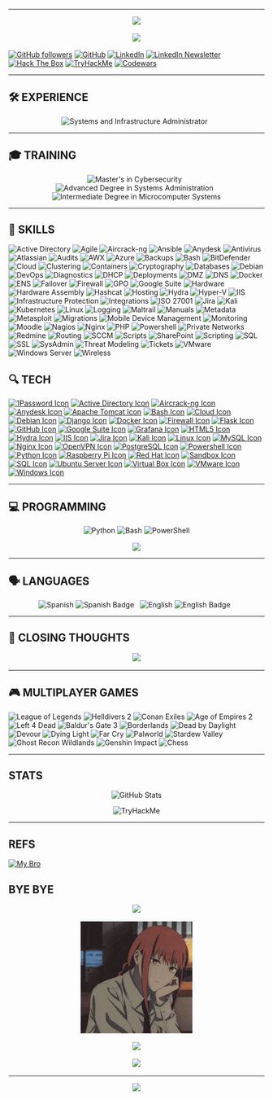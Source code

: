 <hr style="border-color:blue;">

<p align="center">
  <a href="https://www.linkedin.com/in/iceyami/">
  <img src="https://readme-typing-svg.demolab.com?font=Fira+Code&size=40&pause=1000&color=3358FF&center=true&random=true&width=700&height=79&lines=『+MARIA+GUTIERREZ+』" />
</a></p>

<p align="center">
  <a href="https://www.linkedin.com/in/iceyami/">
  <img src="https://readme-typing-svg.demolab.com?font=Press+Start+2P&size=20&pause=1000&color=33A1F3&center=true&random=true&width=500&height=40&lines=≼+iceYami_≽" />
</a></p>

[![GitHub followers](https://img.shields.io/github/followers/iceyami?style=social)](https://github.com/iceyami) [![GitHub](https://img.shields.io/badge/GitHub-181717?style=flat&logo=github&logoColor=white)](https://github.com/iceyami) [![LinkedIn](https://img.shields.io/badge/LinkedIn-0077B5?style=flat&logo=linkedin&logoColor=white)](https://www.linkedin.com/in/iceyami) [![LinkedIn Newsletter](https://img.shields.io/badge/LinkedIn_Newsletter-0077B5?style=flat&logo=linkedin&logoColor=white)](https://www.linkedin.com/newsletters/7156421542409646080/) [![Hack The Box](https://img.shields.io/badge/Hack%20The%20Box-0F0?style=flat&logo=hack-the-box&logoColor=black)](https://app.hackthebox.com/profile/iceYami) [![TryHackMe](https://img.shields.io/badge/TryHackMe-FF4F00?style=flat&logo=tryhackme&logoColor=white)](https://tryhackme.com/p/iceYami) [![Codewars](https://img.shields.io/badge/Codewars-BA0C2F?style=flat&logo=codewars&logoColor=white)](https://www.codewars.com/users/iceYami)

<hr style="border-color:blue;">

## 🛠️ EXPERIENCE

<p align="center">
  <img src="https://img.shields.io/badge/SYSADMIN-Systems_and_Infrastructure_Administrator-1E90FF?style=flat&logo=tools&logoColor=white" alt="Systems and Infrastructure Administrator" /> &nbsp;
</p>

<hr style="border-color:blue;">

## 🎓 TRAINING

<p align="center">
  <img src="https://img.shields.io/badge/Master-Cybersecurity-1E90FF?style=flat&logo=education&logoColor=white" alt="Master's in Cybersecurity" /> &nbsp;
  <img src="https://img.shields.io/badge/Advanced_Degree-Systems_Administration-1E90FF?style=flat&logo=education&logoColor=white" alt="Advanced Degree in Systems Administration" /> &nbsp;
  <img src="https://img.shields.io/badge/Intermediate_Degree-Microcomputer_Systems-1E90FF?style=flat&logo=education&logoColor=white" alt="Intermediate Degree in Microcomputer Systems" />
</p>

<hr style="border-color:blue;">

## 🔧 SKILLS

<img src="https://img.shields.io/badge/Active_Directory-0078D4?style=flat&logo=microsoft&logoColor=white" alt="Active Directory" /> <img src="https://img.shields.io/badge/Agile-FFCC00?style=flat&logo=agile&logoColor=white" alt="Agile" /> <img src="https://img.shields.io/badge/Aircrack-ng-FFAA00?style=flat&logo=aircrack-ng&logoColor=white" alt="Aircrack-ng" /> <img src="https://img.shields.io/badge/Ansible-EE0000?style=flat&logo=ansible&logoColor=white" alt="Ansible" /> <img src="https://img.shields.io/badge/Anydesk-00B1E1?style=flat&logo=anydesk&logoColor=white" alt="Anydesk" /> <img src="https://img.shields.io/badge/Antivirus-FF3333?style=flat&logo=antivirus&logoColor=white" alt="Antivirus" /> <img src="https://img.shields.io/badge/Atlassian-0052CC?style=flat&logo=atlassian&logoColor=white" alt="Atlassian" /> <img src="https://img.shields.io/badge/Audits-4C4C4C?style=flat&logo=audit&logoColor=white" alt="Audits" /> <img src="https://img.shields.io/badge/AWX-00BFFF?style=flat&logo=awx&logoColor=white" alt="AWX" /> <img src="https://img.shields.io/badge/Azure-0078D4?style=flat&logo=microsoftazure&logoColor=white" alt="Azure" /> <img src="https://img.shields.io/badge/Backups-FF8800?style=flat&logo=backup&logoColor=white" alt="Backups" /> <img src="https://img.shields.io/badge/Bash-4EAA25?style=flat&logo=gnu-bash&logoColor=white" alt="Bash" /> <img src="https://img.shields.io/badge/BitDefender-E30E3E?style=flat&logo=bitdefender&logoColor=white" alt="BitDefender" /> <img src="https://img.shields.io/badge/Cloud-00ADEF?style=flat&logo=cloud&logoColor=white" alt="Cloud" /> <img src="https://img.shields.io/badge/Clustering-0091EA?style=flat&logo=cluster&logoColor=white" alt="Clustering" /> <img src="https://img.shields.io/badge/Containers-FFBB33?style=flat&logo=docker&logoColor=white" alt="Containers" /> <img src="https://img.shields.io/badge/Cryptography-4B0082?style=flat&logo=cryptography&logoColor=white" alt="Cryptography" /> <img src="https://img.shields.io/badge/Databases-003DBA?style=flat&logo=database&logoColor=white" alt="Databases" /> <img src="https://img.shields.io/badge/Debian-A52A2A?style=flat&logo=debian&logoColor=white" alt="Debian" /> <img src="https://img.shields.io/badge/DevOps-00A8E1?style=flat&logo=devops&logoColor=white" alt="DevOps" /> <img src="https://img.shields.io/badge/Diagnostics-FF3366?style=flat&logo=diagnostics&logoColor=white" alt="Diagnostics" /> <img src="https://img.shields.io/badge/DHCP-FF6347?style=flat&logo=dhcp&logoColor=white" alt="DHCP" /> <img src="https://img.shields.io/badge/Deployments-008080?style=flat&logo=deploy&logoColor=white" alt="Deployments" /> <img src="https://img.shields.io/badge/DMZ-696969?style=flat&logo=dmz&logoColor=white" alt="DMZ" /> <img src="https://img.shields.io/badge/DNS-4B0082?style=flat&logo=dns&logoColor=white" alt="DNS" /> <img src="https://img.shields.io/badge/Docker-2496ED?style=flat&logo=docker&logoColor=white" alt="Docker" /> <img src="https://img.shields.io/badge/ENS-6A5ACD?style=flat&logo=ens&logoColor=white" alt="ENS" /> <img src="https://img.shields.io/badge/Failover-FF4500?style=flat&logo=failover&logoColor=white" alt="Failover" /> <img src="https://img.shields.io/badge/Firewall-FF3C00?style=flat&logo=firewall&logoColor=white" alt="Firewall" /> <img src="https://img.shields.io/badge/GPO-2E2E2E?style=flat&logo=gpo&logoColor=white" alt="GPO" /> <img src="https://img.shields.io/badge/Google_Suite-4285F4?style=flat&logo=google&logoColor=white" alt="Google Suite" /> <img src="https://img.shields.io/badge/Hardware-9B59B6?style=flat&logo=hardware&logoColor=white" alt="Hardware" /> <img src="https://img.shields.io/badge/Hardware_Assembly-2E8B57?style=flat&logo=hardware&logoColor=white" alt="Hardware Assembly" /> <img src="https://img.shields.io/badge/Hashcat-FF5722?style=flat&logo=hashcat&logoColor=white" alt="Hashcat" /> <img src="https://img.shields.io/badge/Hosting-008000?style=flat&logo=hosting&logoColor=white" alt="Hosting" /> <img src="https://img.shields.io/badge/Hydra-008080?style=flat&logo=hydra&logoColor=white" alt="Hydra" /> <img src="https://img.shields.io/badge/Hyper-V-FF4500?style=flat&logo=microsoft&logoColor=white" alt="Hyper-V" /> <img src="https://img.shields.io/badge/IIS-FF0044?style=flat&logo=microsoft&logoColor=white" alt="IIS" /> <img src="https://img.shields.io/badge/Infrastructure_Protection-0066CC?style=flat&logo=protection&logoColor=white" alt="Infrastructure Protection" /> <img src="https://img.shields.io/badge/Integrations-3C3C3C?style=flat&logo=integrations&logoColor=white" alt="Integrations" /> <img src="https://img.shields.io/badge/ISO_27001-FFCC00?style=flat&logo=iso&logoColor=white" alt="ISO 27001" /> <img src="https://img.shields.io/badge/Jira-0052CC?style=flat&logo=jira&logoColor=white" alt="Jira" /> <img src="https://img.shields.io/badge/Kali-00A8E1?style=flat&logo=kali-linux&logoColor=white" alt="Kali" /> <img src="https://img.shields.io/badge/Kubernetes-326CE5?style=flat&logo=kubernetes&logoColor=white" alt="Kubernetes" /> <img src="https://img.shields.io/badge/Linux-FCC624?style=flat&logo=linux&logoColor=white" alt="Linux" /> <img src="https://img.shields.io/badge/Logging-FF5722?style=flat&logo=logging&logoColor=white" alt="Logging" /> <img src="https://img.shields.io/badge/Maltrail-8A2BE2?style=flat&logo=maltrail&logoColor=white" alt="Maltrail" /> <img src="https://img.shields.io/badge/Manuals-8B4513?style=flat&logo=manual&logoColor=white" alt="Manuals" /> <img src="https://img.shields.io/badge/Metadata-6A5ACD?style=flat&logo=metadata&logoColor=white" alt="Metadata" /> <img src="https://img.shields.io/badge/Metasploit-DC3522?style=flat&logo=metasploit&logoColor=white" alt="Metasploit" /> <img src="https://img.shields.io/badge/Migrations-FFD700?style=flat&logo=migration&logoColor=white" alt="Migrations" /> <img src="https://img.shields.io/badge/Mobile_Device_Management-FF6F00?style=flat&logo=mdm&logoColor=white" alt="Mobile Device Management" /> <img src="https://img.shields.io/badge/Monitoring-0072B8?style=flat&logo=monitoring&logoColor=white" alt="Monitoring" /> <img src="https://img.shields.io/badge/Moodle-FF005A?style=flat&logo=moodle&logoColor=white" alt="Moodle" /> <img src="https://img.shields.io/badge/Nagios-228B22?style=flat&logo=nagios&logoColor=white" alt="Nagios" /> <img src="https://img.shields.io/badge/Nginx-009639?style=flat&logo=nginx&logoColor=white" alt="Nginx" /> <img src="https://img.shields.io/badge/PHP-4F5B93?style=flat&logo=php&logoColor=white" alt="PHP" /> <img src="https://img.shields.io/badge/Powershell-4B9ED8?style=flat&logo=powershell&logoColor=white" alt="Powershell" /> <img src="https://img.shields.io/badge/Private_Networks-7B68EE?style=flat&logo=network&logoColor=white" alt="Private Networks" /> <img src="https://img.shields.io/badge/Redmine-C84F2E?style=flat&logo=redmine&logoColor=white" alt="Redmine" /> <img src="https://img.shields.io/badge/Routing-40E0D0?style=flat&logo=routing&logoColor=white" alt="Routing" /> <img src="https://img.shields.io/badge/SCCM-005EB8?style=flat&logo=microsoft&logoColor=white" alt="SCCM" /> <img src="https://img.shields.io/badge/Scripts-1E90FF?style=flat&logo=scripts&logoColor=white" alt="Scripts" /> <img src="https://img.shields.io/badge/SharePoint-8C9B0E?style=flat&logo=sharepoint&logoColor=white" alt="SharePoint" /> <img src="https://img.shields.io/badge/Scripting-FB4901?style=flat&logo=scripting&logoColor=white" alt="Scripting" /> <img src="https://img.shields.io/badge/SQL-003DBA?style=flat&logo=sql&logoColor=white" alt="SQL" /> <img src="https://img.shields.io/badge/SSL-FF6347?style=flat&logo=ssl&logoColor=white" alt="SSL" /> <img src="https://img.shields.io/badge/SysAdmin-20B2AA?style=flat&logo=sysadmin&logoColor=white" alt="SysAdmin" /> <img src="https://img.shields.io/badge/Threat_Modeling-FF4500?style=flat&logo=threat&logoColor=white" alt="Threat Modeling" /> <img src="https://img.shields.io/badge/Tickets-FF5722?style=flat&logo=tickets&logoColor=white" alt="Tickets" /> <img src="https://img.shields.io/badge/VMware-607078?style=flat&logo=vmware&logoColor=white" alt="VMware" /> <img src="https://img.shields.io/badge/Windows_Server-0078D4?style=flat&logo=microsoft&logoColor=white" alt="Windows Server" /> <img src="https://img.shields.io/badge/Wireless-FFBB00?style=flat&logo=wireless&logoColor=white" alt="Wireless" />

## 🔍 TECH

[![1Password Icon](https://img.icons8.com/color/32/000000/1password.png)](https://1password.com/)
[![Active Directory Icon](https://img.icons8.com/color/32/000000/active-directory.png)](https://www.microsoft.com/en-us/cloud-platform/active-directory)
[![Aircrack-ng Icon](https://img.icons8.com/color/32/000000/wifi-router.png)](https://www.aircrack-ng.org/)
[![Anydesk Icon](https://img.icons8.com/color/32/000000/anydesk.png)](https://www.anydesk.com/)
[![Apache Tomcat Icon](https://img.icons8.com/color/48/000000/tomcat.png)](https://tomcat.apache.org/)
[![Bash Icon](https://img.icons8.com/plasticine/48/000000/bash.png)](https://www.gnu.org/software/bash/)
[![Cloud Icon](https://img.icons8.com/color/48/000000/cloud.png)](https://en.wikipedia.org/wiki/Cloud_computing)
[![Debian Icon](https://img.icons8.com/color/48/000000/debian.png)](https://www.debian.org/)
[![Django Icon](https://img.icons8.com/color/48/000000/django.png)](https://www.djangoproject.com/)
[![Docker Icon](https://img.icons8.com/color/48/000000/docker.png)](https://www.docker.com/)
[![Firewall Icon](https://img.icons8.com/color/32/000000/firewall.png)](https://en.wikipedia.org/wiki/Firewall_(computing))
[![Flask Icon](https://img.icons8.com/color/48/000000/flask.png)](https://flask.palletsprojects.com/)
[![GitHub Icon](https://img.icons8.com/fluent/48/000000/github.png)](https://github.com/)
[![Google Suite Icon](https://img.icons8.com/color/32/000000/google-logo.png)](https://gsuite.google.com/)
[![Grafana Icon](https://img.icons8.com/color/32/000000/grafana.png)](https://grafana.com/)
[![HTML5 Icon](https://img.icons8.com/color/48/000000/html-5.png)](https://developer.mozilla.org/en-US/docs/Web/Guide/HTML/HTML5)
[![Hydra Icon](https://img.icons8.com/color/32/000000/hydra.png)](https://tools.kali.org/password-attacks/hydra)
[![IIS Icon](https://img.icons8.com/color/32/000000/server.png)](https://www.iis.net/)
[![Jira Icon](https://img.icons8.com/color/48/000000/jira.png)](https://www.atlassian.com/software/jira)
[![Kali Icon](https://img.icons8.com/color/48/000000/kali-linux.png)](https://www.kali.org/)
[![Linux Icon](https://img.icons8.com/color/48/000000/linux.png)](https://www.linux.org/)
[![MySQL Icon](https://img.icons8.com/ios-filled/50/000000/mysql-logo.png)](https://www.mysql.com/)
[![Nginx Icon](https://img.icons8.com/color/48/000000/nginx.png)](https://www.nginx.com/)
[![OpenVPN Icon](https://img.icons8.com/color/48/000000/openvpn.png)](https://openvpn.net/)
[![PostgreSQL Icon](https://img.icons8.com/color/48/000000/postgreesql.png)](https://www.postgresql.org/)
[![Powershell Icon](https://img.icons8.com/color/48/000000/powershell.png)](https://docs.microsoft.com/en-us/powershell/)
[![Python Icon](https://img.icons8.com/color/48/000000/python.png)](https://www.python.org/)
[![Raspberry Pi Icon](https://img.icons8.com/color/48/000000/raspberry-pi.png)](https://www.raspberrypi.org/)
[![Red Hat Icon](https://img.icons8.com/color/48/000000/red-hat.png)](https://www.redhat.com/)
[![Sandbox Icon](https://img.icons8.com/color/48/000000/sandbox.png)](https://en.wikipedia.org/wiki/Sandbox_(software_development))
[![SQL Icon](https://img.icons8.com/color/48/000000/sql.png)](https://en.wikipedia.org/wiki/SQL)
[![Ubuntu Server Icon](https://img.icons8.com/color/48/000000/ubuntu.png)](https://ubuntu.com/server)
[![Virtual Box Icon](https://img.icons8.com/color/48/000000/virtualbox.png)](https://www.virtualbox.org/)
[![VMware Icon](https://img.icons8.com/color/48/000000/vmware.png)](https://www.vmware.com/)
[![Windows Icon](https://img.icons8.com/color/48/000000/windows-10.png)](https://www.microsoft.com/en-us/windows)

<hr style="border-color:blue;">

## 💻 PROGRAMMING

<p align="center">
  <img src="https://img.shields.io/badge/Python-3776AB?style=flat&logo=python&logoColor=white" alt="Python" />
  <img src="https://img.shields.io/badge/Bash-4EAA25?style=flat&logo=gnu-bash&logoColor=white" alt="Bash" />
  <img src="https://img.shields.io/badge/PowerShell-5391FE?style=flat&logo=powershell&logoColor=white" alt="PowerShell" />
</p>

<p align="center">
<a href="https://github.com/iceYami/iceYami">
  <img align="center" src="https://github-readme-stats.vercel.app/api/top-langs/?username=iceYami&theme=dark&langs_count=10" />
</a></p>

<hr style="border-color:blue;">

## 🗣️ LANGUAGES

<p align="center">
  <img src="https://img.icons8.com/color/48/000000/spain.png" alt="Spanish"> 
  <img src="https://img.shields.io/badge/Spanish-1E90FF?style=flat&logo=language&logoColor=white" alt="Spanish Badge" /> &nbsp;
  <img src="https://img.icons8.com/color/48/000000/usa.png" alt="English"> 
  <img src="https://img.shields.io/badge/English-1E90FF?style=flat&logo=language&logoColor=white" alt="English Badge" /> &nbsp;
</p>

<hr style="border-color:blue;">

## 📖 CLOSING THOUGHTS

<p align="center">
  <a href="https://www.linkedin.com/in/iceyami/">
    <img src="https://readme-typing-svg.demolab.com?font=Play&size=14&pause=500&color=green&center=true&width=500&height=40&lines=Feel+free+to+reach+out+to+me!+_&random=true" />
  </a>
</p>

<hr style="border-color:blue;">

## 🎮 MULTIPLAYER GAMES
<p>
  <img src="https://img.shields.io/badge/League_of_Legends-1E90FF?style=flat&logo=riotgames&logoColor=white" alt="League of Legends" />
  <img src="https://img.shields.io/badge/Helldivers_2-565656?style=flat&logo=gamepad&logoColor=white" alt="Helldivers 2" />
  <img src="https://img.shields.io/badge/Conan_Exiles-DA582D?style=flat&logo=conan-exiles&logoColor=white" alt="Conan Exiles" />
  <img src="https://img.shields.io/badge/Age_of_Empires_II-7E4B3A?style=flat&logo=age-of-empires&logoColor=white" alt="Age of Empires 2" />
  <img src="https://img.shields.io/badge/Left_4_Dead-4E8B38?style=flat&logo=left-4-dead&logoColor=white" alt="Left 4 Dead" />
  <img src="https://img.shields.io/badge/Baldurs_Gate_3-7F2F3D?style=flat&logo=baldurs-gate&logoColor=white" alt="Baldur's Gate 3" />
  <img src="https://img.shields.io/badge/Borderlands-9F7C4B?style=flat&logo=borderlands&logoColor=white" alt="Borderlands" />
  <img src="https://img.shields.io/badge/Dead_by_Daylight-9C1F25?style=flat&logo=dead-by-daylight&logoColor=white" alt="Dead by Daylight" />
  <img src="https://img.shields.io/badge/Devour-6A2C2E?style=flat&logo=devour&logoColor=white" alt="Devour" />
  <img src="https://img.shields.io/badge/Dying_Light-FFBF00?style=flat&logo=dying-light&logoColor=black" alt="Dying Light" />
  <img src="https://img.shields.io/badge/Far_Cry-FF6A00?style=flat&logo=far-cry&logoColor=white" alt="Far Cry" />
  <img src="https://img.shields.io/badge/Palworld-5B94FF?style=flat&logo=palworld&logoColor=white" alt="Palworld" />
  <img src="https://img.shields.io/badge/Stardew_Valley-4EAA7C?style=flat&logo=stardew-valley&logoColor=white" alt="Stardew Valley" />
  <img src="https://img.shields.io/badge/Ghost_Recon_Wildlands-7A8DFF?style=flat&logo=ghost-recon&logoColor=white" alt="Ghost Recon Wildlands" />
  <img src="https://img.shields.io/badge/Genshin_Impact-4B9CD3?style=flat&logo=genshin-impact&logoColor=white" alt="Genshin Impact" />
  <img src="https://img.shields.io/badge/Chess-000000?style=flat&logo=chess&logoColor=white" alt="Chess" />
</p>

<hr style="border-color:blue;">

## STATS

<p align="center">
      <img src="https://github-readme-stats.vercel.app/api?username=iceyami&theme=transparent&show_icons=true" alt="GitHub Stats">
      <a href="https://github.com/iceyami/github-readme-stats">
      </a>
</p>

<p align="center">
  <img src="https://tryhackme-badges.s3.amazonaws.com/iceYami.png" alt="TryHackMe">
</p>

<hr style="border-color:blue;">

## REFS

[![My Bro](https://img.shields.io/badge/Dani%20My%20Bro%20Check%20Him%20Out%20-%23007ACC.svg?style=for-the-badge&logo=Linkedin&logoColor=white)](https://www.linkedin.com/in/danireve/)

## BYE BYE

<p align="center">
    <img src="https://wallpapercave.com/wp/wp10468266.jpg">
</p>

<p align="center">
  <a href="https://www.linkedin.com/in/iceyami/">
    <img src="https://raw.githubusercontent.com/iceYami/Almacen/main/MakimaTalking.gif" />
  </a>
</p>

<p align="center">
  <a href="https://www.linkedin.com/in/iceyami/">
    <img src="https://readme-typing-svg.demolab.com?font=Roboto+Code&size=11&pause=1000&random=false&width=700&height=100&lines=%22When+you+talk+about+%E2%80%9Cnecessary+evil,%E2%80%9D+you%E2%80%99re+using+that+term+to+justify+the+bad+things+you+do.%22" />
  </a>
</p>

<p align="center">
  <a href="https://www.linkedin.com/in/iceyami/">
    <img src="https://raw.githubusercontent.com/iceYami/Warehouse/main/Jamming.gif" width="400" />
  </a>
</p>

<hr style="border-color:blue;">
<p></p>

<p align="center">
  <a href="https://www.linkedin.com/in/iceyami/">
    <img src="https://readme-typing-svg.demolab.com?font=Play&size=14&pause=500&center=true&width=500&height=40&lines=❤️+Thank+You+for+visiting+my+profile+❤️&random=true" />
  </a>
</p>
